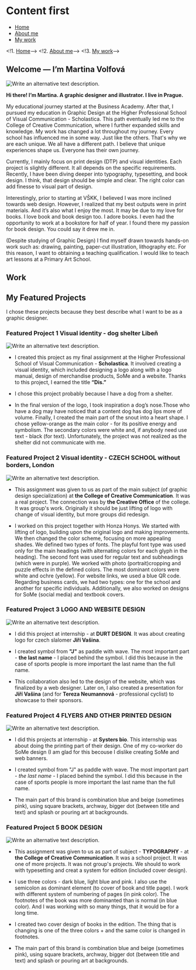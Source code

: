 # Content first

<!-- This is a comment, only visible to the author: Add a link to your presentation. -->
<!-- Presentations do not need to be a PDF, you may link elsewhere, such as Figma, YouTube, etc. -->
<!-- Consider adding navigation to each section (About, Featured Projects, Notes, etc.) -->

- [Home](#home)
- [About me](#more_about_me)
- [My work](#work)

<!1. [Home](home/)-->
<!2. [About me](02-first-impression/)-->
<!3. [My work](03_content_first/work/)-->


## Welcome — I’m Martina Volfová

![Write an alternative text description.](img/ME.png)

**Hi there! I’m Martina. A graphic designer and illustrator. I live in Prague.**

My educational journey started at the Business Academy. After that, I pursued my education in Graphic Design at the Higher Professional School of Visual Communication - Scholastica. This path eventually led me to the College of Creative Communication, where I further expanded skills and knowledge. My work has changed a lot throughout my journey. Every school has influenced me in some way. Just like the others. That's why we are each unique. We all have a different path. I believe that unique experiences shape us. Everyone has their own journey. 

Currently, I mainly focus on print design (DTP) and visual identities. Each project is slightly different. It all depends on the specific requirements. Recently, I have been diving deeper into typography, typesetting, and book design. I think, that design should be simple and clear. The right color can add finesse to visual part of design. 

Interestingly, prior to starting at VŠKK, I believed I was more inclined towards web design. However, I realized that my best outputs were in print materials. And it’s also what I enjoy the most. It may be due to my love for books. I love book and book design too. I adore books. I even had the opportunity to work at a bookstore for half of year. I found there my passion for book design. You could say it drew me in.

(Despite studying of Graphic Design) I find myself drawn towards hands-on work such as: drawing, painting, paper-cut illustration, lithography etc. For this reason, I want to obtaining a teaching qualification. I would like to teach art lessons at a Primary Art School.

## Work
## My Featured Projects

I chose these projects because they best describe what I want to be as a graphic designer.

### Featured Project 1 Visual identity - dog shelter Libeň

<!-- Use a static poster image or animated GIF, but no video files. Again, keep the image width/height manageable, around 1280x x 720px (16:9 aspect ratio), or a max-width of 1280px. -->

![Write an alternative text description.](img/featured-project-01.png)

- I created this project as my final assignment at the Higher Professional School of Visual Communication - **Scholastica**. It involved creating a visual identity, which included designing a logo along with a logo manual, design of merchandise products, SoMe and a website. Thanks to this project, I earned the title **“Dis.”**

- I chose this project probably because I have a dog from a shelter.

- In the final version of the logo, I took inspiration a dog’s nose.Those who have a dog may have noticed that a content dog has dog lips more of volume. Finally, I created the main part of the snout into a heart shape. I chose yellow-orange as the main color - for its positive energy and symbolism. The secondary colors were white and, if anybody need use text - black (for text). Unfortunately, the project was not realized as the shelter did not communicate with me.

<!-- Use the same stucture above for the rest of your featured projects. -->

### Featured Project 2 Visual identity - CZECH SCHOOL without borders, London

<!-- Use a static poster image or animated GIF, but no video files. Again, keep the image width/height manageable, around 1280x x 720px (16:9 aspect ratio), or a max-width of 1280px. -->

![Write an alternative text description.](img/featured-project-01.png)

- This assignment was given to us as part of the main subject (of graphic design specialization) at **the College of Creative Communication**. It was a real project. The connection was by **the Creative Office** of the college. It was group's work. Originally it should be just lifting of logo with change of visual identity, but more groups did redesign.

- I worked on this project together with Honza Honys. We started with lifting of logo, building upon the original logo and making improvements. We then changed the color scheme, focusing on more appealing shades. We defined two types of fonts. The playful font type was used only for the main headings (with alternating colors for each glyph in the heading). The second font was used for regular text and subheadings (which were in purple). We worked with photo (portrait)cropping and puzzle effects in the defined colors. The most dominant colors were white and ochre (yellow). For website links, we used a blue QR code. Regarding business cards, we had two types: one for the school and another for specific individuals. Additionally, we also worked on designs for SoMe (social media) and textbook covers.

### Featured Project 3 LOGO AND WEBSITE DESIGN

<!-- Use a static poster image or animated GIF, but no video files. Again, keep the image width/height manageable, around 1280x x 720px (16:9 aspect ratio), or a max-width of 1280px. -->

![Write an alternative text description.](img/featured-project-01.png)

- I did this project at internship - at **DURT DESIGN**. It was about creating logo for czech slalomer **Jiří Vašina**.

- I created symbol from **"J"** as paddle with wave. The most important part - **the last name** - I placed behind the symbol. I did this because in the case of sports people is more important the last name than the full name.

- This collaboration also led to the design of the website, which was finalized by a web designer. Later on, I also created a presentation for **Jiří Vašina** (and for **Tereza Neumannová** - professional cyclist) to showcase to their sponsors.

### Featured Project 4 FLYERS AND OTHER PRINTED DESIGN

<!-- Use a static poster image or animated GIF, but no video files. Again, keep the image width/height manageable, around 1280x x 720px (16:9 aspect ratio), or a max-width of 1280px. -->

![Write an alternative text description.](img/featured-project-01.png)

- I did this projects at internship - at **Systers bio**. This internship was about doing the printing part of their design. One of my co-worker do SoMe design (I am glad for this becouse I dislike creating SoMe and web banners.

- I created symbol from "J" as paddle with wave. The most important part - *the last name* - I placed behind the symbol. I did this because in the case of sports people is more important the last name than the full name.

- The main part of this brand is combination blue and beige (sometimes pink), using square brackets, archway, bigger dot (between title and text) and splash or pouring art at backgrounds.

### Featured Project 5 BOOK DESIGN

<!-- Use a static poster image or animated GIF, but no video files. Again, keep the image width/height manageable, around 1280x x 720px (16:9 aspect ratio), or a max-width of 1280px. -->

![Write an alternative text description.](img/featured-project-01.png)

- This assignment was given to us as part of subject - **TYPOGRAPHY** - at **the College of Creative Communication**. It was a school project. It was one of more projects. It was not group's projects. We should to work with typesetting and creat a system for edition (included cover design).
  
- I use three colors - dark blue, light blue and pink. I also use the semicolon as dominant element (to cover of book and title page). I work with different system of numbering of pages (in pink color). The footnotes of the book was more dominanted than is normal (in blue color). And I was working with so many things, that it would be for a long time.

- I created two cover design of books in the edition. The thing that is changing is one of the three colors + and the same color is changed in footnotes.

- The main part of this brand is combination blue and beige (sometimes pink), using square brackets, archway, bigger dot (between title and text) and splash or pouring art at backgrounds.

<!Notes-->
